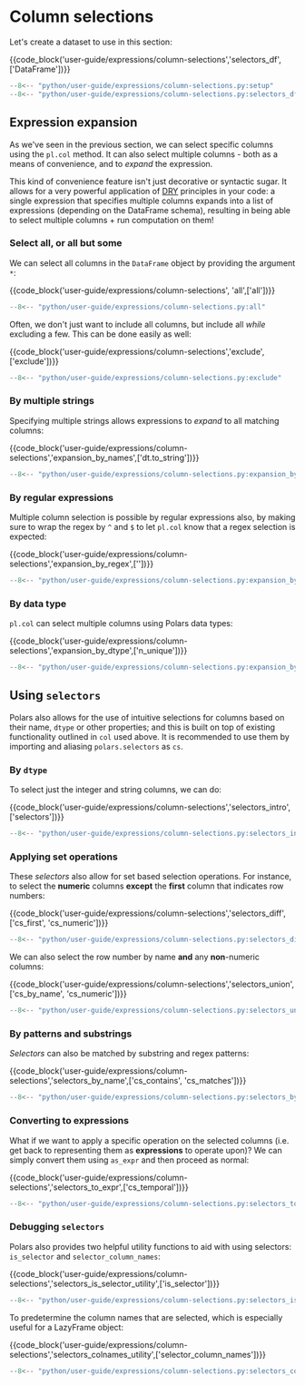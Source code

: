 # Column selections

Let's create a dataset to use in this section:

{{code_block('user-guide/expressions/column-selections','selectors_df',['DataFrame'])}}

```python exec="on" result="text" session="user-guide/column-selections"
--8<-- "python/user-guide/expressions/column-selections.py:setup"
--8<-- "python/user-guide/expressions/column-selections.py:selectors_df"
```

## Expression expansion

As we've seen in the previous section, we can select specific columns using the `pl.col` method. It can also select multiple columns - both as a means of convenience, and to _expand_ the expression.

This kind of convenience feature isn't just decorative or syntactic sugar. It allows for a very powerful application of [DRY](https://en.wikipedia.org/wiki/Don%27t_repeat_yourself) principles in your code: a single expression that specifies multiple columns expands into a list of expressions (depending on the DataFrame schema), resulting in being able to select multiple columns + run computation on them!

### Select all, or all but some

We can select all columns in the `DataFrame` object by providing the argument `*`:

{{code_block('user-guide/expressions/column-selections', 'all',['all'])}}

```python exec="on" result="text" session="user-guide/column-selections"
--8<-- "python/user-guide/expressions/column-selections.py:all"
```

Often, we don't just want to include all columns, but include all _while_ excluding a few. This can be done easily as well:

{{code_block('user-guide/expressions/column-selections','exclude',['exclude'])}}

```python exec="on" result="text" session="user-guide/column-selections"
--8<-- "python/user-guide/expressions/column-selections.py:exclude"
```

### By multiple strings

Specifying multiple strings allows expressions to _expand_ to all matching columns:

{{code_block('user-guide/expressions/column-selections','expansion_by_names',['dt.to_string'])}}

```python exec="on" result="text" session="user-guide/column-selections"
--8<-- "python/user-guide/expressions/column-selections.py:expansion_by_names"
```

### By regular expressions

Multiple column selection is possible by regular expressions also, by making sure to wrap the regex by `^` and `$` to let `pl.col` know that a regex selection is expected:

{{code_block('user-guide/expressions/column-selections','expansion_by_regex',[''])}}

```python exec="on" result="text" session="user-guide/column-selections"
--8<-- "python/user-guide/expressions/column-selections.py:expansion_by_regex"
```

### By data type

`pl.col` can select multiple columns using Polars data types:

{{code_block('user-guide/expressions/column-selections','expansion_by_dtype',['n_unique'])}}

```python exec="on" result="text" session="user-guide/column-selections"
--8<-- "python/user-guide/expressions/column-selections.py:expansion_by_dtype"
```

## Using `selectors`

Polars also allows for the use of intuitive selections for columns based on their name, `dtype` or other properties; and this is built on top of existing functionality outlined in `col` used above. It is recommended to use them by importing and aliasing `polars.selectors` as `cs`.

### By `dtype`

To select just the integer and string columns, we can do:

{{code_block('user-guide/expressions/column-selections','selectors_intro',['selectors'])}}

```python exec="on" result="text" session="user-guide/column-selections"
--8<-- "python/user-guide/expressions/column-selections.py:selectors_intro"
```

### Applying set operations

These _selectors_ also allow for set based selection operations. For instance, to select the **numeric** columns **except** the **first** column that indicates row numbers:

{{code_block('user-guide/expressions/column-selections','selectors_diff',['cs_first', 'cs_numeric'])}}

```python exec="on" result="text" session="user-guide/column-selections"
--8<-- "python/user-guide/expressions/column-selections.py:selectors_diff"
```

We can also select the row number by name **and** any **non**-numeric columns:

{{code_block('user-guide/expressions/column-selections','selectors_union',['cs_by_name', 'cs_numeric'])}}

```python exec="on" result="text" session="user-guide/column-selections"
--8<-- "python/user-guide/expressions/column-selections.py:selectors_union"
```

### By patterns and substrings

_Selectors_ can also be matched by substring and regex patterns:

{{code_block('user-guide/expressions/column-selections','selectors_by_name',['cs_contains', 'cs_matches'])}}

```python exec="on" result="text" session="user-guide/column-selections"
--8<-- "python/user-guide/expressions/column-selections.py:selectors_by_name"
```

### Converting to expressions

What if we want to apply a specific operation on the selected columns (i.e. get back to representing them as **expressions** to operate upon)? We can simply convert them using `as_expr` and then proceed as normal:

{{code_block('user-guide/expressions/column-selections','selectors_to_expr',['cs_temporal'])}}

```python exec="on" result="text" session="user-guide/column-selections"
--8<-- "python/user-guide/expressions/column-selections.py:selectors_to_expr"
```

### Debugging `selectors`

Polars also provides two helpful utility functions to aid with using selectors: `is_selector` and `selector_column_names`:

{{code_block('user-guide/expressions/column-selections','selectors_is_selector_utility',['is_selector'])}}

```python exec="on" result="text" session="user-guide/column-selections"
--8<-- "python/user-guide/expressions/column-selections.py:selectors_is_selector_utility"
```

To predetermine the column names that are selected, which is especially useful for a LazyFrame object:

{{code_block('user-guide/expressions/column-selections','selectors_colnames_utility',['selector_column_names'])}}

```python exec="on" result="text" session="user-guide/column-selections"
--8<-- "python/user-guide/expressions/column-selections.py:selectors_colnames_utility"
```
